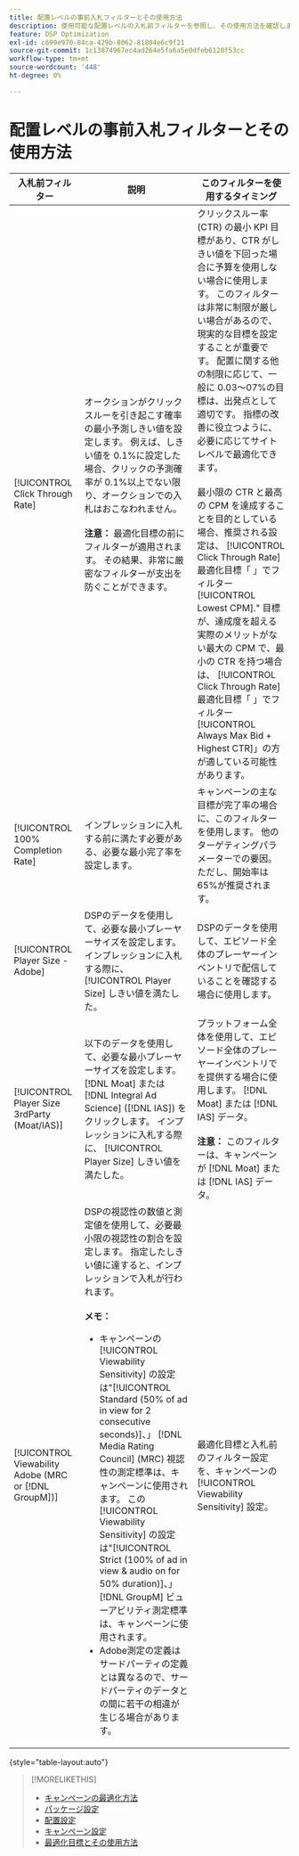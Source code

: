 ```yaml
---
title: 配置レベルの事前入札フィルターとその使用方法
description: 使用可能な配置レベルの入札前フィルターを参照し、その使用方法を確認します。
feature: DSP Optimization
exl-id: c699e970-84ca-429b-8062-81804e6c9f21
source-git-commit: 1c13874967ec4ad264e5fa6a5e0dfeb6120f53cc
workflow-type: tm+mt
source-wordcount: '448'
ht-degree: 0%

---
```


# 配置レベルの事前入札フィルターとその使用方法

| 入札前フィルター | 説明 | このフィルターを使用するタイミング |
| ---------------| ----------- | ---------------------- |
| [!UICONTROL Click Through Rate] | オークションがクリックスルーを引き起こす確率の最小予測しきい値を設定します。 例えば、しきい値を 0.1%に設定した場合、クリックの予測確率が 0.1%以上でない限り、オークションでの入札はおこなわれません。<br><br><b>注意：</b> 最適化目標の前にフィルターが適用されます。 その結果、非常に厳密なフィルターが支出を防ぐことができます。 | クリックスルー率 (CTR) の最小 KPI 目標があり、CTR がしきい値を下回った場合に予算を使用しない場合に使用します。 このフィルターは非常に制限が厳しい場合があるので、現実的な目標を設定することが重要です。 配置に関する他の制限に応じて、一般に 0.03～07%の目標は、出発点として適切です。 指標の改善に役立つように、必要に応じてサイトレベルで最適化できます。<br><br>最小限の CTR と最高の CPM を達成することを目的としている場合、推奨される設定は、 [!UICONTROL Click Through Rate] 最適化目標「 」でフィルター[!UICONTROL Lowest CPM].&quot; 目標が、達成度を超える実際のメリットがない最大の CPM で、最小の CTR を持つ場合は、 [!UICONTROL Click Through Rate] 最適化目標「 」でフィルター[!UICONTROL Always Max Bid + Highest CTR]」の方が適している可能性があります。 |
| [!UICONTROL 100% Completion Rate] | インプレッションに入札する前に満たす必要がある、必要な最小完了率を設定します。 | キャンペーンの主な目標が完了率の場合に、このフィルターを使用します。 他のターゲティングパラメーターでの要因。ただし、開始率は 65%が推奨されます。 |
| [!UICONTROL Player Size - Adobe] | DSPのデータを使用して、必要な最小プレーヤーサイズを設定します。 インプレッションに入札する際に、 [!UICONTROL Player Size] しきい値を満たした。 | DSPのデータを使用して、エピソード全体のプレーヤーインベントリで配信していることを確認する場合に使用します。 |
| [!UICONTROL Player Size 3rdParty (Moat/IAS)] | 以下のデータを使用して、必要な最小プレーヤーサイズを設定します。 [!DNL Moat] または [!DNL Integral Ad Science] ([!DNL IAS]) をクリックします。 インプレッションに入札する際に、 [!UICONTROL Player Size] しきい値を満たした。 | プラットフォーム全体を使用して、エピソード全体のプレーヤーインベントリでを提供する場合に使用します。 [!DNL Moat] または [!DNL IAS] データ。<br><br><b>注意：</b> このフィルターは、キャンペーンが [!DNL Moat] または [!DNL IAS] データ。 |
| [!UICONTROL Viewability Adobe (MRC or [!DNL GroupM])] | DSPの視認性の数値と測定値を使用して、必要最小限の視認性の割合を設定します。 指定したしきい値に達すると、インプレッションで入札が行われます。<br><br><b>メモ：</b><ul><li>キャンペーンの [!UICONTROL Viewability Sensitivity] の設定は&quot;[!UICONTROL Standard (50% of ad in view for 2 consecutive seconds)]、」 [!DNL Media Rating Council] (MRC) 視認性の測定標準は、キャンペーンに使用されます。 この [!UICONTROL Viewability Sensitivity] の設定は&quot;[!UICONTROL Strict (100% of ad in view & audio on for 50% duration)]、」 [!DNL GroupM] ビューアビリティ測定標準は、キャンペーンに使用されます。</li><li>Adobe測定の定義はサードパーティの定義とは異なるので、サードパーティのデータとの間に若干の相違が生じる場合があります。</li></ul> | 最適化目標と入札前のフィルター設定を、キャンペーンの [!UICONTROL Viewability Sensitivity] 設定。 |

{style=&quot;table-layout:auto&quot;}

>[!MORELIKETHIS]
>
>* [キャンペーンの最適化方法](optimization-how-dsp-optimizes-campaigns.md)
>* [パッケージ設定](/help/dsp/campaign-management/packages/package-settings.md)
>* [配置設定](/help/dsp/campaign-management/placements/placement-settings.md)
>* [キャンペーン設定](/help/dsp/campaign-management/campaigns/campaign-settings.md)
>* [最適化目標とその使用方法](optimization-goals.md)

